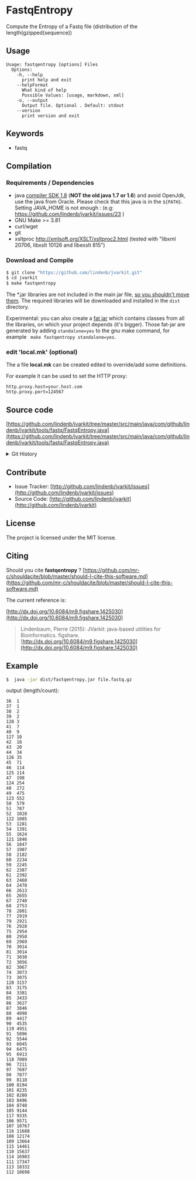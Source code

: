 # FastqEntropy

Compute the Entropy of a Fastq file (distribution of the length(gzipped(sequence))


## Usage

```
Usage: fastqentropy [options] Files
  Options:
    -h, --help
      print help and exit
    --helpFormat
      What kind of help
      Possible Values: [usage, markdown, xml]
    -o, --output
      Output file. Optional . Default: stdout
    --version
      print version and exit

```


## Keywords

 * fastq


## Compilation

### Requirements / Dependencies

* java [compiler SDK 1.8](http://www.oracle.com/technetwork/java/index.html) (**NOT the old java 1.7 or 1.6**) and avoid OpenJdk, use the java from Oracle. Please check that this java is in the `${PATH}`. Setting JAVA_HOME is not enough : (e.g: https://github.com/lindenb/jvarkit/issues/23 )
* GNU Make >= 3.81
* curl/wget
* git
* xsltproc http://xmlsoft.org/XSLT/xsltproc2.html (tested with "libxml 20706, libxslt 10126 and libexslt 815")


### Download and Compile

```bash
$ git clone "https://github.com/lindenb/jvarkit.git"
$ cd jvarkit
$ make fastqentropy
```

The *.jar libraries are not included in the main jar file, [so you shouldn't move them](https://github.com/lindenb/jvarkit/issues/15#issuecomment-140099011 ).
The required libraries will be downloaded and installed in the `dist` directory.

Experimental: you can also create a [fat jar](https://stackoverflow.com/questions/19150811/) which contains classes from all the libraries, on which your project depends (it's bigger). Those fat-jar are generated by adding `standalone=yes` to the gnu make command, for example ` make fastqentropy standalone=yes`.

### edit 'local.mk' (optional)

The a file **local.mk** can be created edited to override/add some definitions.

For example it can be used to set the HTTP proxy:

```
http.proxy.host=your.host.com
http.proxy.port=124567
```
## Source code 

[https://github.com/lindenb/jvarkit/tree/master/src/main/java/com/github/lindenb/jvarkit/tools/fastq/FastqEntropy.java](https://github.com/lindenb/jvarkit/tree/master/src/main/java/com/github/lindenb/jvarkit/tools/fastq/FastqEntropy.java)


<details>
<summary>Git History</summary>

```
Mon May 29 12:33:45 2017 +0200 ; cont ; https://github.com/lindenb/jvarkit/commit/870be8e90d7e98d947f73e67ef9965f12f351846
Fri May 12 18:07:46 2017 +0200 ; cont ; https://github.com/lindenb/jvarkit/commit/ca96bce803826964a65de33455e5231ffa6ea9bd
Tue Apr 18 13:24:50 2017 +0200 ; cont-cleanup ; https://github.com/lindenb/jvarkit/commit/a86c8971fe5ebb3f8de175c75e78f2d0e5325cfd
Mon May 12 10:28:28 2014 +0200 ; first sed on files ; https://github.com/lindenb/jvarkit/commit/79ae202e237f53b7edb94f4326fee79b2f71b8e8
Wed Apr 9 18:05:31 2014 +0200 ; entropy fastq ; https://github.com/lindenb/jvarkit/commit/3dcd5d20d91258f8e332c666944ebb71c38495cd
```

</details>

## Contribute

- Issue Tracker: [http://github.com/lindenb/jvarkit/issues](http://github.com/lindenb/jvarkit/issues)
- Source Code: [http://github.com/lindenb/jvarkit](http://github.com/lindenb/jvarkit)

## License

The project is licensed under the MIT license.

## Citing

Should you cite **fastqentropy** ? [https://github.com/mr-c/shouldacite/blob/master/should-I-cite-this-software.md](https://github.com/mr-c/shouldacite/blob/master/should-I-cite-this-software.md)

The current reference is:

[http://dx.doi.org/10.6084/m9.figshare.1425030](http://dx.doi.org/10.6084/m9.figshare.1425030)

> Lindenbaum, Pierre (2015): JVarkit: java-based utilities for Bioinformatics. figshare.
> [http://dx.doi.org/10.6084/m9.figshare.1425030](http://dx.doi.org/10.6084/m9.figshare.1425030)


## Example

```bash
$  java -jar dist/fastqentropy.jar file.fastq.gz
```
output (length/count):
```
36	1
37	1
38	2
39	2
128	3
41	7
40	9
127	10
42	18
43	20
44	34
126	35
45	71
46	114
125	114
47	198
124	254
48	272
49	475
123	552
50	579
51	787
52	1028
122	1085
53	1281
54	1391
55	1624
121	1846
56	1847
57	1907
58	2182
60	2234
59	2245
62	2387
61	2392
63	2460
64	2478
66	2613
65	2655
67	2740
68	2753
78	2881
77	2919
79	2921
76	2928
75	2954
80	2958
69	2969
70	3014
81	3014
71	3030
72	3056
82	3067
74	3073
73	3075
120	3157
83	3175
84	3381
85	3433
86	3627
87	3846
88	4098
89	4417
90	4535
119	4951
91	5096
92	5544
93	6045
94	6475
95	6913
118	7089
96	7211
97	7697
98	7877
99	8118
100	8194
101	8235
102	8280
103	8496
104	8740
105	9144
117	9335
106	9571
107	10767
116	11688
108	12174
109	13664
115	14461
110	15637
114	16983
111	17347
113	18332
112	18698
```

